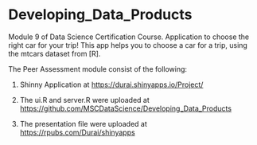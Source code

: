 # Developing_Data_Products
Module 9 of Data Science Certification Course. Application to choose the right car for your trip!
This app helps you to choose a car for a trip, using the mtcars dataset from [R].

The Peer Assessment module consist of the following:

1. Shinny Application at https://durai.shinyapps.io/Project/

2. The ui.R and server.R were uploaded at https://github.com/MSCDataScience/Developing_Data_Products

3. The presentation file were uploaded at https://rpubs.com/Durai/shinyapps
